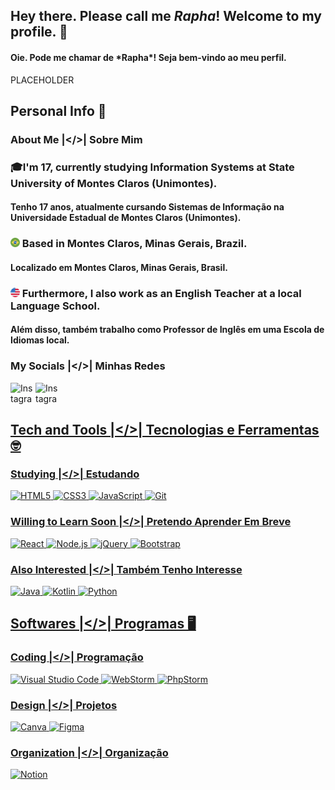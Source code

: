 ## Hey there. Please call me *Rapha*! Welcome to my profile. 👋
<h4>Oie. Pode me chamar de *Rapha*! Seja bem-vindo ao meu perfil.</h4>
PLACEHOLDER

## Personal Info 🪪

### About Me |</>| Sobre Mim
<div>
 <h3>🎓I'm 17, currently studying Information Systems at State University of Montes Claros (Unimontes).</h3>
 <h4>Tenho 17 anos, atualmente cursando Sistemas de Informação na Universidade Estadual de Montes Claros (Unimontes).</h4>
 <h3><img src="https://github.com/HatScripts/circle-flags/blob/gh-pages/flags/br.svg" width="15" height="15"/>   Based in Montes Claros, Minas Gerais, Brazil.</h3>
 <h4>Localizado em Montes Claros, Minas Gerais, Brasil.</h4>
 <h3><img src="https://github.com/HatScripts/circle-flags/blob/gh-pages/flags/us.svg" width="15" height="15"/>   Furthermore, I also work as an English Teacher at a local Language School.</h3>
 <h4>Além disso, também trabalho como Professor de Inglês em uma Escola de Idiomas local.</h4>
</div>

### My Socials |</>| Minhas Redes
<div>
 <a href="https://www.instagram.com/slrapha" target="_blank"><img align="left" alt="Instagram" width="40" height="40" src="https://github.com/dheereshagrwal/colored-icons/blob/master/public/icons/instagram/instagram.svg" />
 <a href="https://www.x.com/slrapha" target="_blank"><img align="left" alt="Instagram" width="40" height="40" src="https://github.com/dheereshagrwal/colored-icons/blob/master/public/icons/x/x-light.svg" />
</div>
</br>
</br>
 
## Tech and Tools |</>| Tecnologias e Ferramentas 🤓

### Studying |</>| Estudando
<div>
 <img src="https://cdn.jsdelivr.net/gh/devicons/devicon@latest/icons/html5/html5-original.svg" width="40" height="40" alt="HTML5"/>
 <img src="https://cdn.jsdelivr.net/gh/devicons/devicon@latest/icons/css3/css3-original.svg" width="40" height="40" alt="CSS3"/>
 <img src="https://cdn.jsdelivr.net/gh/devicons/devicon@latest/icons/javascript/javascript-original.svg" width="40" height="40" alt="JavaScript"/>
 <img src="https://cdn.jsdelivr.net/gh/devicons/devicon@latest/icons/git/git-original.svg" width="40" height="40" alt="Git"/>
</div>

### Willing to Learn Soon |</>| Pretendo Aprender Em Breve
<div>
 <img src="https://cdn.jsdelivr.net/gh/devicons/devicon@latest/icons/react/react-original.svg" width="40" height="40" alt="React"/>
 <img src="https://cdn.jsdelivr.net/gh/devicons/devicon@latest/icons/nodejs/nodejs-original.svg" width="40" height="40" alt="Node.js"/>
 <img src="https://cdn.jsdelivr.net/gh/devicons/devicon@latest/icons/jquery/jquery-original.svg" width="40" height="40" alt="jQuery"/>
 <img src="https://cdn.jsdelivr.net/gh/devicons/devicon@latest/icons/bootstrap/bootstrap-original.svg" width="40" height="40" alt="Bootstrap"/>
</div>

### Also Interested |</>| Também Tenho Interesse
<div>
 <img src="https://cdn.jsdelivr.net/gh/devicons/devicon@latest/icons/java/java-original.svg" width="40" height="40" alt="Java"/>
 <img src="https://cdn.jsdelivr.net/gh/devicons/devicon@latest/icons/kotlin/kotlin-original.svg" width="40" height="40" alt="Kotlin"/>
 <img src="https://cdn.jsdelivr.net/gh/devicons/devicon@latest/icons/python/python-original.svg" width="40" height="40" alt="Python"/>
</div>

## Softwares |</>| Programas 🖥️

### Coding |</>| Programação
<div>
 <img src="https://cdn.jsdelivr.net/gh/devicons/devicon@latest/icons/vscode/vscode-original.svg" width="40" height="40" alt="Visual Studio Code"/>
 <img src="https://cdn.jsdelivr.net/gh/devicons/devicon@latest/icons/webstorm/webstorm-original.svg" width="40" height="40" alt="WebStorm"/>
 <img src="https://cdn.jsdelivr.net/gh/devicons/devicon@latest/icons/phpstorm/phpstorm-original.svg" width="40" height="40" alt="PhpStorm"/>
</div>

### Design |</>| Projetos
<div>
 <img src="https://cdn.jsdelivr.net/gh/devicons/devicon@latest/icons/canva/canva-original.svg" width="40" height="40" alt="Canva"/>
 <img src="https://cdn.jsdelivr.net/gh/devicons/devicon@latest/icons/figma/figma-original.svg" width="40" height="40" alt="Figma"/>
</div>

### Organization |</>| Organização
<div>
 <img src="https://cdn.jsdelivr.net/gh/devicons/devicon@latest/icons/notion/notion-original.svg" width="40" height="40" alt="Notion"/>
</div>

